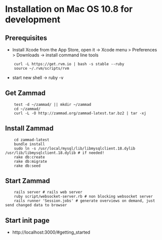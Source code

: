 Installation on Mac OS 10.8 for development
===========================================

Prerequisites
------------
* Install Xcode from the App Store, open it -> Xcode menu > Preferences > Downloads -> install command line tools

````shell
    curl -L https://get.rvm.io | bash -s stable --ruby
    source ~/.rvm/scripts/rvm
````
* start new shell -> ruby -v

Get Zammad
----------

````shell
    test -d ~/zammad/ || mkdir ~/zammad 
    cd ~/zammad/
    curl -L -O http://zammad.org/zammad-latest.tar.bz2 | tar -xj
````

Install Zammad
--------------

````shell
    cd zammad-latest
    bundle install
    sudo ln -s /usr/local/mysql/lib/libmysqlclient.18.dylib /usr/lib/libmysqlclient.18.dylib # if needed!
    rake db:create
    rake db:migrate
    rake db:seed
````

Start Zammad
------------

````shell
    rails server # rails web server
    ruby script/websocket-server.rb # non blocking websocket server
    rails runner 'Session.jobs' # generate overviews on demand, just send changed data to browser
````

Start init page
---------------
* http://localhost:3000/#getting_started
